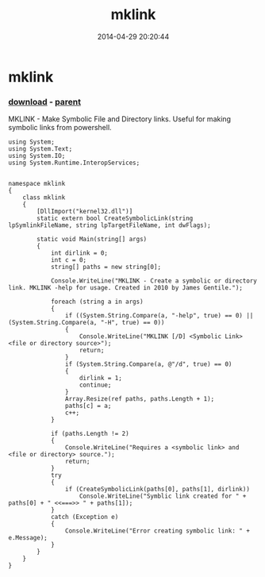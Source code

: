 ﻿---
pid:            5126
poster:         Sanjay
title:          mklink
date:           2014-04-29 20:20:44
format:         vbnet
parent:         2353
parent:         2353

---

# mklink

### [download](5126.vb) - [parent](2353.md)

MKLINK - Make Symbolic File and Directory links.  Useful for making symbolic links from powershell.

```vbnet
using System;
using System.Text;
using System.IO;
using System.Runtime.InteropServices;


namespace mklink
{
    class mklink
    {
        [DllImport("kernel32.dll")]
        static extern bool CreateSymbolicLink(string lpSymlinkFileName, string lpTargetFileName, int dwFlags);

        static void Main(string[] args)
        {
            int dirlink = 0;
            int c = 0;
            string[] paths = new string[0];
            
            Console.WriteLine("MKLINK - Create a symbolic or directory link. MKLINK -help for usage. Created in 2010 by James Gentile.");

            foreach (string a in args)
            {
                if ((System.String.Compare(a, "-help", true) == 0) || (System.String.Compare(a, "-H", true) == 0))
                {
                    Console.WriteLine("MKLINK [/D] <Symbolic Link> <file or directory source>");
                    return;
                }
                if (System.String.Compare(a, @"/d", true) == 0)
                {
                    dirlink = 1;
                    continue;
                }
                Array.Resize(ref paths, paths.Length + 1);
                paths[c] = a;
                c++;
            }

            if (paths.Length != 2)
            {
                Console.WriteLine("Requires a <symbolic link> and <file or directory> source.");
                return;
            }
            try
            {
                if (CreateSymbolicLink(paths[0], paths[1], dirlink))
                    Console.WriteLine("Symblic link created for " + paths[0] + " <<===>> " + paths[1]);
            }
            catch (Exception e) 
            {
                Console.WriteLine("Error creating symbolic link: " + e.Message);
            }            
        }
    }
}
```

